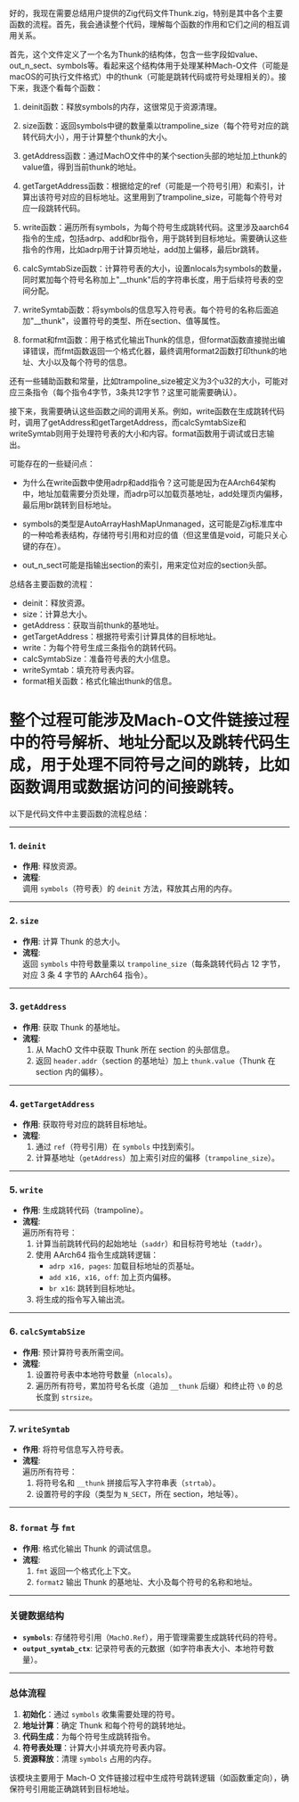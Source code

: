 好的，我现在需要总结用户提供的Zig代码文件Thunk.zig，特别是其中各个主要函数的流程。首先，我会通读整个代码，理解每个函数的作用和它们之间的相互调用关系。

首先，这个文件定义了一个名为Thunk的结构体，包含一些字段如value、out_n_sect、symbols等。看起来这个结构体用于处理某种Mach-O文件（可能是macOS的可执行文件格式）中的thunk（可能是跳转代码或符号处理相关的）。接下来，我逐个看每个函数：

1. deinit函数：释放symbols的内存，这很常见于资源清理。

2. size函数：返回symbols中键的数量乘以trampoline_size（每个符号对应的跳转代码大小），用于计算整个thunk的大小。

3. getAddress函数：通过MachO文件中的某个section头部的地址加上thunk的value值，得到当前thunk的地址。

4. getTargetAddress函数：根据给定的ref（可能是一个符号引用）和索引，计算出该符号对应的目标地址。这里用到了trampoline_size，可能每个符号对应一段跳转代码。

5. write函数：遍历所有symbols，为每个符号生成跳转代码。这里涉及aarch64指令的生成，包括adrp、add和br指令，用于跳转到目标地址。需要确认这些指令的作用，比如adrp用于计算页地址，add加上偏移，最后br跳转。

6. calcSymtabSize函数：计算符号表的大小，设置nlocals为symbols的数量，同时累加每个符号名称加上"__thunk"后的字符串长度，用于后续符号表的空间分配。

7. writeSymtab函数：将symbols的信息写入符号表。每个符号的名称后面追加"__thunk"，设置符号的类型、所在section、值等属性。

8. format和fmt函数：用于格式化输出Thunk的信息，但format函数直接抛出编译错误，而fmt函数返回一个格式化器，最终调用format2函数打印thunk的地址、大小以及每个符号的信息。

还有一些辅助函数和常量，比如trampoline_size被定义为3个u32的大小，可能对应三条指令（每个指令4字节，3条共12字节？这里可能需要确认）。

接下来，我需要确认这些函数之间的调用关系。例如，write函数在生成跳转代码时，调用了getAddress和getTargetAddress，而calcSymtabSize和writeSymtab则用于处理符号表的大小和内容。format函数用于调试或日志输出。

可能存在的一些疑问点：

- 为什么在write函数中使用adrp和add指令？这可能是因为在AArch64架构中，地址加载需要分页处理，而adrp可以加载页基地址，add处理页内偏移，最后用br跳转到目标地址。

- symbols的类型是AutoArrayHashMapUnmanaged，这可能是Zig标准库中的一种哈希表结构，存储符号引用和对应的值（但这里值是void，可能只关心键的存在）。

- out_n_sect可能是指输出section的索引，用来定位对应的section头部。

总结各主要函数的流程：

- deinit：释放资源。
- size：计算总大小。
- getAddress：获取当前thunk的基地址。
- getTargetAddress：根据符号索引计算具体的目标地址。
- write：为每个符号生成三条指令的跳转代码。
- calcSymtabSize：准备符号表的大小信息。
- writeSymtab：填充符号表内容。
- format相关函数：格式化输出thunk的信息。

整个过程可能涉及Mach-O文件链接过程中的符号解析、地址分配以及跳转代码生成，用于处理不同符号之间的跳转，比如函数调用或数据访问的间接跳转。
================================================
以下是代码文件中主要函数的流程总结：

---

### 1. **`deinit`**
- **作用**: 释放资源。
- **流程**:  
  调用 `symbols`（符号表）的 `deinit` 方法，释放其占用的内存。

---

### 2. **`size`**
- **作用**: 计算 Thunk 的总大小。
- **流程**:  
  返回 `symbols` 中符号数量乘以 `trampoline_size`（每条跳转代码占 12 字节，对应 3 条 4 字节的 AArch64 指令）。

---

### 3. **`getAddress`**
- **作用**: 获取 Thunk 的基地址。
- **流程**:  
  1. 从 MachO 文件中获取 Thunk 所在 section 的头部信息。  
  2. 返回 `header.addr`（section 的基地址）加上 `thunk.value`（Thunk 在 section 内的偏移）。

---

### 4. **`getTargetAddress`**
- **作用**: 获取符号对应的跳转目标地址。
- **流程**:  
  1. 通过 `ref`（符号引用）在 `symbols` 中找到索引。  
  2. 计算基地址（`getAddress`）加上索引对应的偏移（`trampoline_size`）。

---

### 5. **`write`**
- **作用**: 生成跳转代码（trampoline）。
- **流程**:  
  遍历所有符号：  
  1. 计算当前跳转代码的起始地址（`saddr`）和目标符号地址（`taddr`）。  
  2. 使用 AArch64 指令生成跳转逻辑：  
     - `adrp x16, pages`: 加载目标地址的页基址。  
     - `add x16, x16, off`: 加上页内偏移。  
     - `br x16`: 跳转到目标地址。  
  3. 将生成的指令写入输出流。

---

### 6. **`calcSymtabSize`**
- **作用**: 预计算符号表所需空间。
- **流程**:  
  1. 设置符号表中本地符号数量（`nlocals`）。  
  2. 遍历所有符号，累加符号名长度（追加 `__thunk` 后缀）和终止符 `\0` 的总长度到 `strsize`。

---

### 7. **`writeSymtab`**
- **作用**: 将符号信息写入符号表。
- **流程**:  
  遍历所有符号：  
  1. 将符号名和 `__thunk` 拼接后写入字符串表（`strtab`）。  
  2. 设置符号的字段（类型为 `N_SECT`，所在 section，地址等）。

---

### 8. **`format` 与 `fmt`**
- **作用**: 格式化输出 Thunk 的调试信息。
- **流程**:  
  1. `fmt` 返回一个格式化上下文。  
  2. `format2` 输出 Thunk 的基地址、大小及每个符号的名称和地址。

---

### 关键数据结构
- **`symbols`**: 存储符号引用（`MachO.Ref`），用于管理需要生成跳转代码的符号。  
- **`output_symtab_ctx`**: 记录符号表的元数据（如字符串表大小、本地符号数量）。

---

### 总体流程
1. **初始化**：通过 `symbols` 收集需要处理的符号。  
2. **地址计算**：确定 Thunk 和每个符号的跳转地址。  
3. **代码生成**：为每个符号生成跳转指令。  
4. **符号表处理**：计算大小并填充符号表内容。  
5. **资源释放**：清理 `symbols` 占用的内存。

该模块主要用于 Mach-O 文件链接过程中生成符号跳转逻辑（如函数重定向），确保符号引用能正确跳转到目标地址。